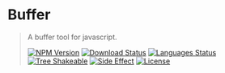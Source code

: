 # Buffer

<!-- prettier-ignore -->
> A buffer tool for javascript.
>
> [![NPM Version][npm-image]][npm-url]
> [![Download Status][download-image]][npm-url]
> [![Languages Status][languages-image]][github-url]
> [![Tree Shakeable][tree-shakeable-image]][bundle-phobia-url]
> [![Side Effect][side-effect-image]][bundle-phobia-url]
> [![License][license-image]][license-url]

[npm-image]: https://img.shields.io/npm/v/@nuintun/buffer?style=flat-square
[npm-url]: https://www.npmjs.org/package/@nuintun/buffer
[download-image]: https://img.shields.io/npm/dm/@nuintun/buffer?style=flat-square
[languages-image]: https://img.shields.io/github/languages/top/nuintun/buffer?style=flat-square
[github-url]: https://github.com/nuintun/buffer
[tree-shakeable-image]: https://img.shields.io/badge/tree--shakeable-true-brightgreen?style=flat-square
[side-effect-image]: https://img.shields.io/badge/side--effect-free-brightgreen?style=flat-square
[bundle-phobia-url]: https://bundlephobia.com/result?p=@nuintun/buffer
[license-image]: https://img.shields.io/github/license/nuintun/buffer?style=flat-square
[license-url]: https://github.com/nuintun/buffer/blob/main/LICENSE
